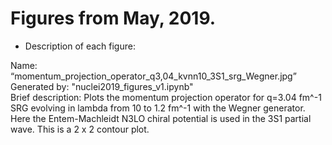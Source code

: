 # Figures from May, 2019.


* Description of each figure:

Name: “momentum_projection_operator_q3,04_kvnn10_3S1_srg_Wegner.jpg”<br/>
Generated by: "nuclei2019_figures_v1.ipynb"<br/>
Brief description: Plots the momentum projection operator for q=3.04 fm^-1 SRG evolving in lambda from 10 to 1.2 fm^-1 with the Wegner generator. Here the Entem-Machleidt N3LO chiral potential is used in the 3S1 partial wave. This is a 2 x 2 contour plot.
